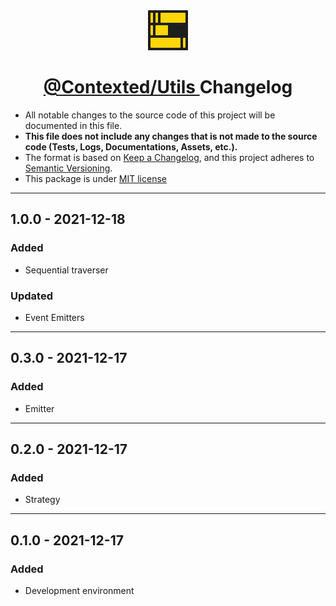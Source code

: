 <div align="center">
    <img alt="Contexted Logo" width="64" src="https://raw.githubusercontent.com/contexted-js/brand/master/dark/main-fill.svg">
    <h1>
        <a href="https://github.com/contexted-js/utils">
            @Contexted/Utils
        </a>
        <span>Changelog</span>
    </h1>
</div>

-   All notable changes to the source code of this project will be documented in this file.
-   **This file does not include any changes that is not made to the source code (Tests, Logs, Documentations, Assets, etc.).**
-   The format is based on [Keep a Changelog](https://keepachangelog.com/en/1.0.0/),
    and this project adheres to [Semantic Versioning](https://semver.org/spec/v2.0.0.html).
-   This package is under [MIT license](https://en.wikipedia.org/wiki/MIT_License)

---

## **1.0.0** - 2021-12-18

### Added

-   Sequential traverser

### Updated

-   Event Emitters

---

## **0.3.0** - 2021-12-17

### Added

-   Emitter

---

## **0.2.0** - 2021-12-17

### Added

-   Strategy

---

## **0.1.0** - 2021-12-17

### Added

-   Development environment
